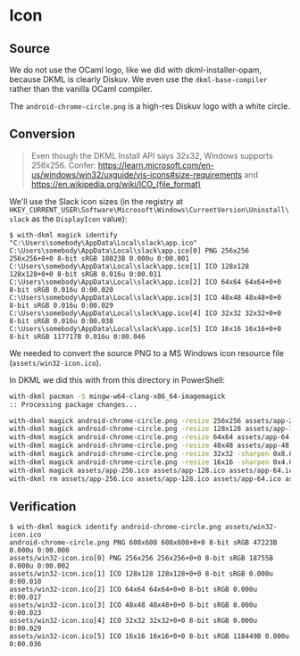 # Icon

## Source

We do not use the OCaml logo, like we did with dkml-installer-opam, because DKML
is clearly Diskuv. We even use the `dkml-base-compiler` rather than the vanilla
OCaml compiler.

The `android-chrome-circle.png` is a high-res Diskuv logo with a white circle.

## Conversion

> Even though the DKML Install API says 32x32, Windows supports 256x256. Confer:
> <https://learn.microsoft.com/en-us/windows/win32/uxguide/vis-icons#size-requirements>
> and
> <https://en.wikipedia.org/wiki/ICO_(file_format)>

We'll use the Slack icon sizes (in the registry at `HKEY_CURRENT_USER\Software\Microsoft\Windows\CurrentVersion\Uninstall\slack`
as the `DisplayIcon` value):

```console
$ with-dkml magick identify "C:\Users\somebody\AppData\Local\slack\app.ico"
C:\Users\somebody\AppData\Local\slack\app.ico[0] PNG 256x256 256x256+0+0 8-bit sRGB 18023B 0.000u 0:00.001
C:\Users\somebody\AppData\Local\slack\app.ico[1] ICO 128x128 128x128+0+0 8-bit sRGB 0.016u 0:00.011
C:\Users\somebody\AppData\Local\slack\app.ico[2] ICO 64x64 64x64+0+0 8-bit sRGB 0.016u 0:00.020
C:\Users\somebody\AppData\Local\slack\app.ico[3] ICO 48x48 48x48+0+0 8-bit sRGB 0.016u 0:00.029
C:\Users\somebody\AppData\Local\slack\app.ico[4] ICO 32x32 32x32+0+0 8-bit sRGB 0.016u 0:00.038
C:\Users\somebody\AppData\Local\slack\app.ico[5] ICO 16x16 16x16+0+0 8-bit sRGB 117717B 0.016u 0:00.046
```

We needed to convert the source PNG to a MS Windows icon resource file (`assets/win32-icon.ico`).

In DKML we did this with from this directory in PowerShell:

```sh
with-dkml pacman -S mingw-w64-clang-x86_64-imagemagick
:: Processing package changes...

with-dkml magick android-chrome-circle.png -resize 256x256 assets/app-256.ico
with-dkml magick android-chrome-circle.png -resize 128x128 assets/app-128.ico
with-dkml magick android-chrome-circle.png -resize 64x64 assets/app-64.ico
with-dkml magick android-chrome-circle.png -resize 48x48 assets/app-48.ico
with-dkml magick android-chrome-circle.png -resize 32x32 -sharpen 0x8.0 assets/app-32.ico
with-dkml magick android-chrome-circle.png -resize 16x16 -sharpen 0x4.0 assets/app-16.ico
with-dkml magick assets/app-256.ico assets/app-128.ico assets/app-64.ico assets/app-48.ico assets/app-32.ico assets/app-16.ico assets/win32-icon.ico
with-dkml rm assets/app-256.ico assets/app-128.ico assets/app-64.ico assets/app-48.ico assets/app-32.ico assets/app-16.ico
```

## Verification


```console
$ with-dkml magick identify android-chrome-circle.png assets/win32-icon.ico
android-chrome-circle.png PNG 608x608 608x608+0+0 8-bit sRGB 47223B 0.000u 0:00.000
assets/win32-icon.ico[0] PNG 256x256 256x256+0+0 8-bit sRGB 18755B 0.000u 0:00.002
assets/win32-icon.ico[1] ICO 128x128 128x128+0+0 8-bit sRGB 0.000u 0:00.010
assets/win32-icon.ico[2] ICO 64x64 64x64+0+0 8-bit sRGB 0.000u 0:00.017
assets/win32-icon.ico[3] ICO 48x48 48x48+0+0 8-bit sRGB 0.000u 0:00.023
assets/win32-icon.ico[4] ICO 32x32 32x32+0+0 8-bit sRGB 0.000u 0:00.029
assets/win32-icon.ico[5] ICO 16x16 16x16+0+0 8-bit sRGB 118449B 0.000u 0:00.036
```

